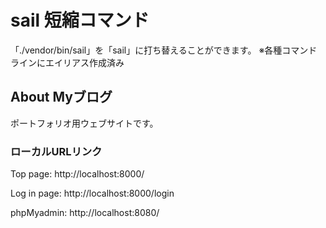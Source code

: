 # sail 短縮コマンド
「./vendor/bin/sail」を「sail」に打ち替えることができます。
※各種コマンドラインにエイリアス作成済み

## About Myブログ
ポートフォリオ用ウェブサイトです。

### ローカルURLリンク
Top page: 
http://localhost:8000/

Log in page:
http://localhost:8000/login

phpMyadmin:
http://localhost:8080/


